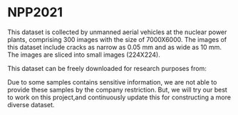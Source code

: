 # NPP2021
This dataset is collected by unmanned aerial vehicles at the nuclear power plants, comprising 300 images with the size of 7000X6000. The images of this dataset include cracks as narrow as 0.05 mm and as wide as 10 mm. The images are sliced into small images (224X224).

This dataset can be freely downloaded for research purposes from:

Due to some samples contains sensitive information, we are not able to provide these samples by the company restriction. But, we will try our best to work on this project,and continuously update this for constructing a more diverse dataset. 

